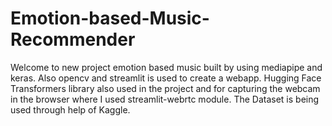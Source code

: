 # Emotion-based-Music-Recommender
Welcome to new project emotion based music built by using mediapipe and keras. Also opencv and streamlit is used to create a webapp. Hugging Face Transformers library also used in the project and for capturing the webcam in the browser where I used streamlit-webrtc module. The Dataset is being used through help of Kaggle. 
